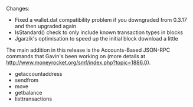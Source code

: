 Changes:
* Fixed a wallet.dat compatibility problem if you downgraded from 0.3.17 and then upgraded again
* IsStandard() check to only include known transaction types in blocks
* Jgarzik's optimisation to speed up the initial block download a little

The main addition in this release is the Accounts-Based JSON-RPC commands that Gavin's been working on (more details at http://www.moneyrocket.org/smf/index.php?topic=1886.0).  
* getaccountaddress
* sendfrom
* move
* getbalance
* listtransactions

